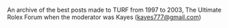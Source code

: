 An archive of the best posts made to TURF from 1997 to 2003, The Ultimate Rolex Forum when the moderator was Kayes (kayes777@gmail.com)
